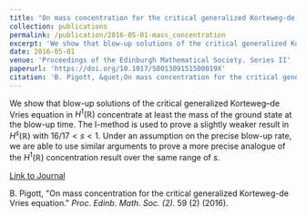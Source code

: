```yaml
---
title: "On mass concentration for the critical generalized Korteweg-de Vries equation"
collection: publications
permalink: /publication/2016-05-01-mass_concentration
excerpt: 'We show that blow-up solutions of the critical generalized Korteweg–de Vries equation in $H^{1}(\mathbb{R})$ concentrate at least the mass of the ground state at the blow-up time. The I-method is used to prove a slightly weaker result in $H^{s}(\mathbb{R})$ with $16/17 < s < 1$. Under an assumption on the precise blow-up rate, we are able to use similar arguments to prove a more precise analogue of the $H^{1}(\mathbb{R})$ concentration result over the same range of $s$.'
date: 2016-05-01
venue: 'Proceedings of the Edinburgh Mathematical Society. Series II'
paperurl: 'https://doi.org/10.1017/S001309151500019X'
citation: 'B. Pigott, &quot;On mass concentration for the critical generalized Korteweg-de Vries equation.&quot; <i>Proc. Edinb. Math. Soc. (2)</i>. 59 (2) (2016).'
---
```

We show that blow-up solutions of the critical generalized Korteweg–de Vries equation in $H^{1}(\mathbb{R})$ concentrate at least the mass of the ground state at the blow-up time. The I-method is used to prove a slightly weaker result in $H^{s}(\mathbb{R})$ with $16/17 < s < 1$. Under an assumption on the precise blow-up rate, we are able to use similar arguments to prove a more precise analogue of the $H^{1}(\mathbb{R})$ concentration result over the same range of $s$.


[Link to Journal](https://doi.org/10.1017/S001309151500019X)

B. Pigott, &quot;On mass concentration for the critical generalized Korteweg-de Vries equation.&quot; <i>Proc. Edinb. Math. Soc. (2)</i>. 59 (2) (2016).
